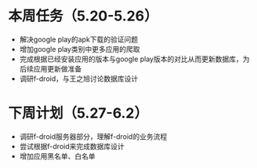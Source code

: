 # 本周任务（5.20-5.26）
- 解决google play的apk下载的验证问题
- 增加google play类别中更多应用的爬取
- 完成根据已经安装应用的版本与google play版本的对比从而更新数据库，为后续应用更新做准备
- 调研f-droid，与王之旭讨论数据库设计

# 下周计划（5.27-6.2）
- 调研f-droid服务器部分，理解f-droid的业务流程
- 尝试根据f-droid来完成数据库设计
- 增加应用黑名单、白名单
